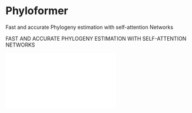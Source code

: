 # Phyloformer
Fast and accurate Phylogeny estimation with self-attention Networks

FAST AND ACCURATE PHYLOGENY ESTIMATION
WITH SELF-ATTENTION NETWORKS

![](sketch.pdf)
